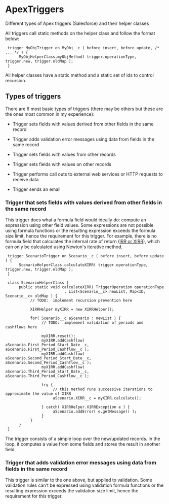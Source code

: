# ApexTriggers
Different types of Apex triggers (Salesforce) and their helper classes

All triggers call static methods on the helper class and follow the format below:

     trigger MyObjTrigger on MyObj__c ( before insert, before update, /* ... */ ) {
          MyObjHelperClass.myObjMethod( trigger.operationType, trigger.new, trigger.oldMap );
     }

All helper classes have a static method and a static set of ids to control recursion.

## Types of triggers
There are 6 most basic types of triggers (there may be others but these are the ones most common in my experience):

* Trigger sets fields with values derived from other fields in the same record

* Trigger adds validation error messages using data from fields in the same record

* Trigger sets fields with values from other records

* Trigger sets fields with values on other records

* Trigger performs call outs to external web services or HTTP requests to receive data

* Trigger sends an email

### Trigger that sets fields with values derived from other fields in the same record
This trigger does what a formula field would ideally do:  compute an expression using other field values. 
Some expressions are not possible using formula functions or the resulting expression exceeds the formula size limit, hence the requirement for this trigger. 
For example, there is no formula field that calculates the internal rate of return ([IRR or XIRR](https://en.wikipedia.org/wiki/Internal_rate_of_return)), which can only be calculated using Newton's iterative method.

     trigger ScenarioTrigger on Scenario__c ( before insert, before update ) {
          ScenarioHelperClass.calculateXIRR( trigger.operationType, trigger.new, trigger.oldMap );
     }
     
     class ScenarioHelperClass {
          public static void calculateXIRR( TriggerOperation operationType
                              , List<Scenario__c> newList, Map<ID, Scenario__c> oldMap ) {
               // TODO:  implement recursion prevention here
               
               XIRRHelper myXIRR = new XIRRHelper();
               
               for( Scenario__c aScenario : newList ) {
                    // TODO:  implement validation of periods and cashflows here
               
                    myXIRR.reset();
                    myXIRR.addCashflow( aScenario.First_Period_Start_Date__c, aScenario.First_Period_Cashflow__c );
                    myXIRR.addCashflow( aScenario.Second_Period_Start_Date__c, aScenario.Second_Period_Cashflow__c );
                    myXIRR.addCashflow( aScenario.Third_Period_Start_Date__c, aScenario.Third_Period_Cashflow__c );
                    
                    try {
                         // this method runs successive iterations to approximate the value of XIRR
                         aScenario.XIRR__c = myXIRR.calculate();
                         
                    } catch( XIRRHelper.XIRRException e ) {
                         aScenario.addError( e.getMessage() );
                    }
               }
          }
     }

The trigger consists of a simple loop over the new/updated records. In the loop, it computes a value from some fields and stores the result in another field.

### Trigger that adds validation error messages using data from fields in the same record
This trigger is similar to the one above, but applied to validation. 
Some validation rules can't be expressed using validation formula functions or the resulting expression exceeds the validation size limit, hence the requirement for this trigger. 




